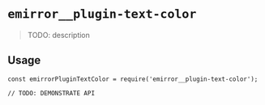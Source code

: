 # `emirror__plugin-text-color`

> TODO: description

## Usage

```
const emirrorPluginTextColor = require('emirror__plugin-text-color');

// TODO: DEMONSTRATE API
```
